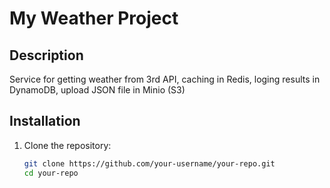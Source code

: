 # My Weather Project

## Description
Service for getting weather from 3rd API, caching in Redis, loging results in DynamoDB, upload JSON file in Minio (S3)

## Installation
1. Clone the repository:
   ```bash
   git clone https://github.com/your-username/your-repo.git
   cd your-repo
